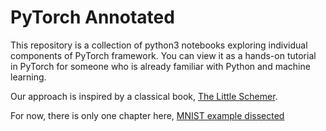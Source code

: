 # PyTorch Annotated

This repository is a collection of python3 notebooks exploring individual components of PyTorch
framework. You can view it as a hands-on tutorial in PyTorch for someone who is already familiar
with Python and machine learning.

Our approach is inspired by a classical book,
[The Little Schemer](http://www.ccs.neu.edu/home/matthias/BTLS/index.html).

For now, there is only one chapter here, [MNIST example dissected](mnist/)
